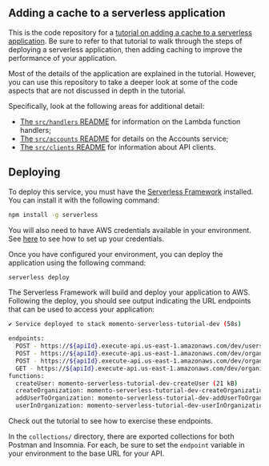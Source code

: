 ## Adding a cache to a serverless application

This is the code repository for a [tutorial on adding a cache to a serverless application](https://docs.momentohq.com/develop/tutorials/serverless-cache-walkthrough/adding-a-cache-to-serverless). Be sure to refer to that tutorial to walk through the steps of deploying a serverless application, then adding caching to improve the performance of your application.

Most of the details of the application are explained in the tutorial. However, you can use this repository to take a deeper look at some of the code aspects that are not discussed in depth in the tutorial.

Specifically, look at the following areas for additional detail:

- [The `src/handlers` README](./src/handlers/README.md) for information on the Lambda function handlers;
- [The `src/accounts` README](./src/accounts/README.md) for details on the Accounts service;
- [The `src/clients` README](./src/clients/README.md) for information about API clients.

## Deploying

To deploy this service, you must have the [Serverless Framework](https://www.serverless.com/framework) installed. You can install it with the following command:

```bash
npm install -g serverless
```

You will also need to have AWS credentials available in your environment. See [here](https://www.serverless.com/framework/docs/providers/aws/guide/credentials/) to see how to set up your credentials.

Once you have configured your environment, you can deploy the application using the following command:

```bash
serverless deploy
```

The Serverless Framework will build and deploy your application to AWS. Following the deploy, you should see output indicating the URL endpoints that can be used to access your application:

```bash
✔ Service deployed to stack momento-serverless-tutorial-dev (58s)

endpoints:
  POST - https://${apiId}.execute-api.us-east-1.amazonaws.com/dev/users
  POST - https://${apiId}.execute-api.us-east-1.amazonaws.com/dev/organizations
  POST - https://${apiId}.execute-api.us-east-1.amazonaws.com/dev/organizations/{organization}/members
  GET - https://${apiId}.execute-api.us-east-1.amazonaws.com/dev/organizations/{organization}/members/{username}
functions:
  createUser: momento-serverless-tutorial-dev-createUser (21 kB)
  createOrganization: momento-serverless-tutorial-dev-createOrganization (21 kB)
  addUserToOrganization: momento-serverless-tutorial-dev-addUserToOrganization (21 kB)
  userInOrganization: momento-serverless-tutorial-dev-userInOrganization (21 kB)
```

Check out the tutorial to see how to exercise these endpoints.

In the `collections/` directory, there are exported collections for both Postman and Insomnia. For each, be sure to set the `endpoint` variable in your environment to the base URL for your API.
